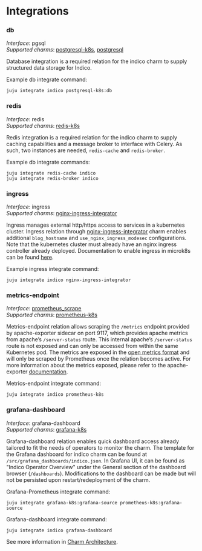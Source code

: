 # Integrations

### db

_Interface_: pgsql  
_Supported charms_: [postgresql-k8s](https://charmhub.io/postgresql-k8s), [postgresql](https://charmhub.io/postgresql)

Database integration is a required relation for the indico charm to supply structured data
storage for Indico.

Example db integrate command: 

```
juju integrate indico postgresql-k8s:db
```

### redis

_Interface_: redis  
_Supported charms_: [redis-k8s](https://charmhub.io/redis-k8s)

Redis integration is a required relation for the indico charm to supply caching capabilities and
a message broker to interface with Celery. As such, two instances are needed, `redis-cache` and 
`redis-broker`.

Example db integrate commands: 
```
juju integrate redis-cache indico 
juju integrate redis-broker indico
```

### ingress

_Interface_: ingress  
_Supported charms_: [nginx-ingress-integrator](https://charmhub.io/nginx-ingress-integrator)

Ingress manages external http/https access to services in a kubernetes cluster.
Ingress relation through [nginx-ingress-integrator](https://charmhub.io/nginx-ingress-integrator)
charm enables additional `blog_hostname` and `use_nginx_ingress_modesec` configurations. Note that the
kubernetes cluster must already have an nginx ingress controller already deployed. Documentation to
enable ingress in microk8s can be found [here](https://microk8s.io/docs/addon-ingress).

Example ingress integrate command: 
```
juju integrate indico nginx-ingress-integrator
```

### metrics-endpoint

_Interface_: [prometheus_scrape](https://charmhub.io/interfaces/prometheus_scrape-v0)  
_Supported charms_: [prometheus-k8s](https://charmhub.io/prometheus-k8s)

Metrics-endpoint relation allows scraping the `/metrics` endpoint provided by apache-exporter sidecar
on port 9117, which provides apache metrics from apache’s `/server-status` route. This internal
apache’s `/server-status` route is not exposed and can only be accessed from within the same
Kubernetes pod. The metrics are exposed in the [open metrics format](https://github.com/OpenObservability/OpenMetrics/blob/main/specification/OpenMetrics.md#data-model) and will only be scraped by Prometheus once the relation becomes active. For more
information about the metrics exposed, please refer to the apache-exporter [documentation](https://github.com/Lusitaniae/apache_exporter#collectors).

Metrics-endpoint integrate command: 
```
juju integrate indico prometheus-k8s
```

### grafana-dashboard

_Interface_: grafana-dashboard  
_Supported charms_: [grafana-k8s](https://charmhub.io/grafana-k8s)

Grafana-dashboard relation enables quick dashboard access already tailored to fit the needs of
operators to monitor the charm. The template for the Grafana dashboard for indico charm can
be found at `/src/grafana_dashboards/indico.json`. In Grafana UI, it can be found as "Indico
Operator Overview" under the General section of the dashboard browser (`/dashboards`). Modifications
to the dashboard can be made but will not be persisted upon restart/redeployment of the charm.

Grafana-Prometheus integrate command: 
```
juju integrate grafana-k8s:grafana-source prometheus-k8s:grafana-source
```  
Grafana-dashboard integrate command: 
```
juju integrate indico grafana-dashboard
```

See more information in [Charm Architecture](https://charmhub.io/indico/docs/explanation-charm-architecture).